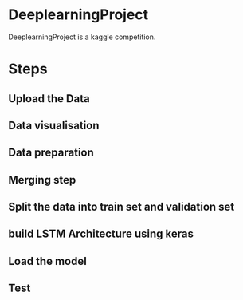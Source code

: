 # DeeplearningProject

DeeplearningProject is a kaggle competition.

# Steps

  ## Upload the Data
  ## Data visualisation
  ## Data preparation
  ## Merging step
  ## Split the data into train set and validation set 
  ## build LSTM Architecture using keras
  ## Load the model
  ## Test

